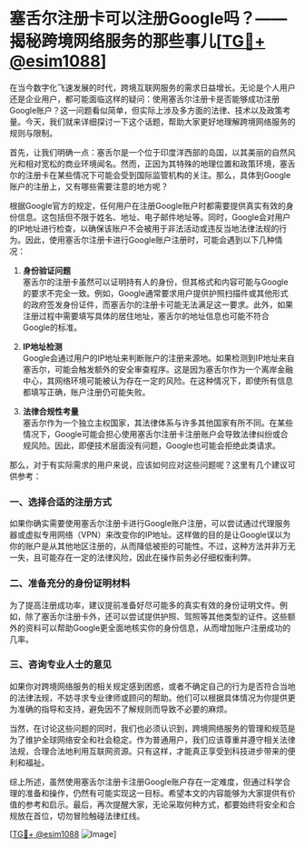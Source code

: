 # 塞舌尔注册卡可以注册Google吗？——揭秘跨境网络服务的那些事儿[[TG💪+ @esim1088](https://t.me/s/esim1088)]

在当今数字化飞速发展的时代，跨境互联网服务的需求日益增长。无论是个人用户还是企业用户，都可能面临这样的疑问：使用塞舌尔注册卡是否能够成功注册Google账户？这一问题看似简单，但实际上涉及多方面的法律、技术以及政策考量。今天，我们就来详细探讨一下这个话题，帮助大家更好地理解跨境网络服务的规则与限制。

首先，让我们明确一点：塞舌尔是一个位于印度洋西部的岛国，以其美丽的自然风光和相对宽松的商业环境闻名。然而，正因为其特殊的地理位置和政策环境，塞舌尔的注册卡在某些情况下可能会受到国际监管机构的关注。那么，具体到Google账户的注册上，又有哪些需要注意的地方呢？

根据Google官方的规定，任何用户在注册Google账户时都需要提供真实有效的身份信息。这包括但不限于姓名、地址、电子邮件地址等。同时，Google会对用户的IP地址进行检查，以确保该账户不会被用于非法活动或违反当地法律法规的行为。因此，使用塞舌尔注册卡进行Google账户注册时，可能会遇到以下几种情况：

1. **身份验证问题**  
   塞舌尔的注册卡虽然可以证明持有人的身份，但其格式和内容可能与Google的要求不完全一致。例如，Google通常要求用户提供护照扫描件或其他形式的政府签发身份证件，而塞舌尔的注册卡可能无法满足这一要求。此外，如果注册过程中需要填写具体的居住地址，塞舌尔的地址信息也可能不符合Google的标准。

2. **IP地址检测**  
   Google会通过用户的IP地址来判断账户的注册来源地。如果检测到IP地址来自塞舌尔，可能会触发额外的安全审查程序。这是因为塞舌尔作为一个离岸金融中心，其网络环境可能被认为存在一定的风险。在这种情况下，即使所有信息都填写正确，账户注册仍可能失败。

3. **法律合规性考量**  
   塞舌尔作为一个独立主权国家，其法律体系与许多其他国家有所不同。在某些情况下，Google可能会担心使用塞舌尔注册卡注册账户会导致法律纠纷或合规风险。因此，即便技术层面没有问题，Google也可能会拒绝此类请求。

那么，对于有实际需求的用户来说，应该如何应对这些问题呢？这里有几个建议可供参考：

### 一、选择合适的注册方式  
如果你确实需要使用塞舌尔注册卡进行Google账户注册，可以尝试通过代理服务器或虚拟专用网络（VPN）来改变你的IP地址。这样做的目的是让Google误以为你的账户是从其他地区注册的，从而降低被拒的可能性。不过，这种方法并非万无一失，且可能存在一定的法律风险，因此在操作前务必仔细权衡利弊。

### 二、准备充分的身份证明材料  
为了提高注册成功率，建议提前准备好尽可能多的真实有效的身份证明文件。例如，除了塞舌尔注册卡外，还可以尝试提供护照、驾照等其他类型的证件。这些额外的资料可以帮助Google更全面地核实你的身份信息，从而增加账户注册成功的几率。

### 三、咨询专业人士的意见  
如果你对跨境网络服务的相关规定感到困惑，或者不确定自己的行为是否符合当地的法律法规，不妨寻求专业律师或顾问的帮助。他们可以根据具体情况为你提供更为准确的指导和支持，避免因不了解规则而导致不必要的麻烦。

当然，在讨论这些问题的同时，我们也必须认识到，跨境网络服务的管理和规范是为了维护全球网络安全和社会稳定。作为普通用户，我们应该尊重并遵守相关法律法规，合理合法地利用互联网资源。只有这样，才能真正享受到科技进步带来的便利和福祉。

综上所述，虽然使用塞舌尔注册卡注册Google账户存在一定难度，但通过科学合理的准备和操作，仍然有可能实现这一目标。希望本文的内容能够为大家提供有价值的参考和启示。最后，再次提醒大家，无论采取何种方式，都要始终将安全和合规放在首位，切勿冒险触碰法律红线。

[[TG💪+ @esim1088](https://t.me/s/esim1088) ![Image](https://i.postimg.cc/4NQfJmqS/Snipaste-2025-05-13-00-14-12.png)]